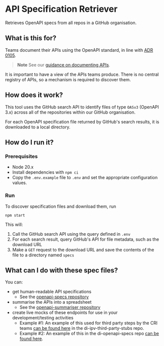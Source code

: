 # API Specification Retriever

Retrieves OpenAPI specs from all repos in a GitHub organisation.

## What is this for?

Teams document their APIs using the OpenAPI standard, in line with [ADR 0105](https://github.com/govuk-one-login/architecture/blob/main/adr/0105-open-standards-api-docs.md).

> **Note**
> See our [guidance on documenting APIs](https://govukverify.atlassian.net/wiki/spaces/DIWAY/pages/3658121299/Documenting+API+endpoints).

It is important to have a view of the APIs teams produce. There is no central registry of APIs, so a mechanism is required to discover them.

## How does it work?

This tool uses the GitHub search API to identify files of type `OASv3` (OpenAPI 3.x) across all of the repositories within our GitHub organisation.

For each OpenAPI specification file returned by GitHub's search results, it is downloaded to a local directory.

## How do I run it?

### Prerequisites

- Node 20.x
- Install dependencies with `npm ci`
- Copy the `.env.example` file to `.env` and set the appropriate configuration values.

### Run

To discover specification files and download them, run

```shell
npm start
```

This will:

1. Call the GitHub search API using the query defined in `.env`
2. For each search result, query GitHub's API for file metadata, such as the download URL
3. Make a `GET` request to the download URL and save the contents of the file to a directory named `specs`

## What can I do with these spec files?

You can:

- get human-readable API specifications
  - See the [openapi-specs repository](https://github.com/govuk-one-login/openapi-specs?tab=readme-ov-file#specifications)
- summarise the APIs into a spreadsheet
  - See the [openapi-summariser repository](https://github.com/govuk-one-login/openapi-summariser)
- create live mocks of these endpoints for use in your development/testing activities
  - Example #1: An example of this used for third party steps by the CRI teams [can be found here](https://github.com/alphagov/di-ipv-third-party-stubs) in the di-ipv-third-party-stubs repo.
  - Example #2: An example of this in the di-openapi-specs repo [can be found here](https://github.com/alphagov/di-openapi-specs/tree/main#mocks).

